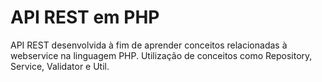 # API REST em PHP
API REST desenvolvida à fim de aprender conceitos relacionadas à webservice na linguagem PHP.
Utilização de conceitos como Repository, Service, Validator e Util.
